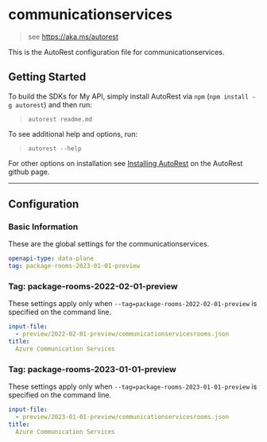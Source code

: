 # communicationservices

> see https://aka.ms/autorest

This is the AutoRest configuration file for communicationservices.

## Getting Started

To build the SDKs for My API, simply install AutoRest via `npm` (`npm install -g autorest`) and then run:

> `autorest readme.md`

To see additional help and options, run:

> `autorest --help`

For other options on installation see [Installing AutoRest](https://aka.ms/autorest/install) on the AutoRest github page.

---

## Configuration

### Basic Information

These are the global settings for the communicationservices.

```yaml
openapi-type: data-plane
tag: package-rooms-2023-01-01-preview
```

### Tag: package-rooms-2022-02-01-preview

These settings apply only when `--tag=package-rooms-2022-02-01-preview` is specified on the command line.

```yaml $(tag) == 'package-rooms-2022-02-01-preview'
input-file:
  - preview/2022-02-01-preview/communicationservicesrooms.json
title:
  Azure Communication Services
```

### Tag: package-rooms-2023-01-01-preview

These settings apply only when `--tag=package-rooms-2023-01-01-preview` is specified on the command line.

```yaml $(tag) == 'package-rooms-2023-01-01-preview'
input-file:
  - preview/2023-01-01-preview/communicationservicesrooms.json
title:
  Azure Communication Services
```
